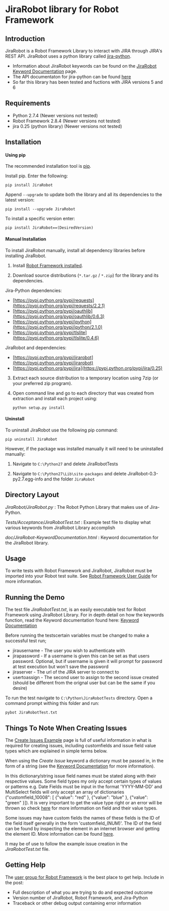 JiraRobot library for Robot Framework
==================================================


Introduction
------------

JiraRobot is a Robot Framework Library to interact with JIRA through JIRA's REST API. JiraRobot uses a python library called [jira-python](https://pypi.python.org/pypi/jira/0.25).

- Information about JiraRobot keywords can be found on the [JiraRobot Keyword Documentation](http://navinet.github.io/JiraRobot/JiraRobot-KeywordDocumentation.html) page.
- The API documentaton for jira-python can be found [here](https://jira-python.readthedocs.org/en/latest/index.html)
- So far this library has been tested and fuctions with JIRA versions 5 and 6

Requirements
------------
* Python 2.7.4 (Newer versions not tested)
* Robot Framework 2.8.4 (Newer versions not tested)
* jira 0.25 (python library) (Newer versions not tested)

Installation
------------
#### Using pip ####

The recommended installation tool is [pip](http://pip-installer.org).

Install pip.
Enter the following:

    pip install JiraRobot

Append ``--upgrade`` to update both the library and all 
its dependencies to the latest version:

    pip install --upgrade JiraRobot

To install a specific version enter:

    pip install JiraRobot==(DesiredVersion)

#### Manual Installation ####

To install JiraRobot manually, install all dependency libraries before installing JiraRobot.

1) Install [Robot Framework installed](http://code.google.com/p/robotframework/wiki/Installation).

2) Download source distributions (``*.tar.gz`` / ``*.zip``) for the library and its
   dependencies.

  Jira-Python dependencies:

   - [https://pypi.python.org/pypi/requests](https://pypi.python.org/pypi/requests/2.2.1)
   - [https://pypi.python.org/pypi/oauthlib](https://pypi.python.org/pypi/oauthlib/0.6.3)
   - [https://pypi.python.org/pypi/ipython](https://pypi.python.org/pypi/ipython/2.1.0)
   - [https://pypi.python.org/pypi/tlslite](https://pypi.python.org/pypi/tlslite/0.4.6)

  JiraRobot and dependencies:

   - [https://pypi.python.org/pypi/jirarobot](https://pypi.python.org/pypi/jirarobot)
   - [https://pypi.python.org/pypi/jira](https://pypi.python.org/pypi/jira/0.25)

3) Extract each source distribution to a temporary location using 7zip (or your preferred zip program).

4) Open command line and go to each directory that was created from extraction and install each project using:

       python setup.py install

#### Uninstall ####

To uninstall JiraRobot use the following pip command: 

    pip uninstall JiraRobot

However, if the package was installed manually it will need to be uninstalled manually:

1) Navigate to ``C:\Python27`` and delete JiraRobotTests

2) Navigate to ``C:\Python27\Lib\site-packages`` and delete JiraRobot-0.3-py2.7.egg-info and the folder ``JiraRobot``

Directory Layout
----------------

*JiraRobot/JiraRobot.py* :
    The Robot Python Library that makes use of Jira-Python.

*Tests/Acceptance/JiraRobotTest.txt* :
    Example test file to display what various keywords from JiraRobot Library accomplish

*doc/JiraRobot-KeywordDocumentation.html* :
    Keyword documentation for the JiraRobot library.


Usage
-----

To write tests with Robot Framework and JiraRobot, 
JiraRobot must be imported into your Robot test suite.
See [Robot Framework User Guide](http://code.google.com/p/robotframework/wiki/UserGuide) for more information.

Running the Demo
----------------

The test file *JiraRobotTest.txt*, is an easily executable test for Robot Framework using JiraRobot Library. 
For in depth detail on how the keywords function, read the Keyword documentation found here: [Keyword Documentation](http://navinet.github.io/JiraRobot/JiraRobot-KeywordDocumentation.html)

Before running the testscertain variables must be changed to make a successful test run; 

- jirausername - The user you wish to authenticate with 
- jirapassword - If a username is given this can be set as that users password. Optional, but if username is given it will prompt for password at test execution but won't save the password
- jiraserver - The url of the JIRA server to connect to
- usertoassign - The second user to assign to the second issue created (should be different from the orignal user but can be the same if you desire)

To run the test navigate to ``C:\Python\JiraRobotTests`` directory. Open a command prompt withing this folder and run:

    pybot JiraRobotTest.txt

Things To Note When Creating Issues
-----------------------------------
The [Create Issues Example](https://developer.atlassian.com/display/JIRADEV/JIRA+REST+API+Example+-+Create+Issue) page is full of useful information in what is required for creating issues, including customfields and issue field value types which are  explained in simple terms below.

When using the *Create Issue* keyword a dictionary must be passed in, in the form of a string (see the [Keyword Documentation](http://navinet.github.io/JiraRobot/JiraRobot-KeywordDocumentation.html) for more information). 

In this dictionary/string issue field names must be stated along with their respective values. Some field types my only accept certain types of values or patterns e.g. Date Fields must be input in the format 'YYYY-MM-DD' and MultiSelect fields will only accept an array of dictionaries ("customfield_10008": [ {"value": "red" }, {"value": "blue" }, {"value": "green" }]). It is very important to get the value type right or an error will be thrown so check [here](https://developer.atlassian.com/display/JIRADEV/JIRA+REST+API+Example+-+Create+Issue#JIRARESTAPIExample-CreateIssue-Examplesofhowtosetcustomfielddataforotherfieldtypes:) for more information on field and their value types.

Some issues may have custom fields the names of these fields is the ID of the field itself generally in the form 'customfield_(NUM)'. The ID of the field can be found by inspecting the element in an internet browser and getting the element ID. More information can be found [here](https://developer.atlassian.com/display/JIRADEV/JIRA+REST+API+Example+-+Create+Issue#JIRARESTAPIExample-CreateIssue-Exampleofcreatinganissueusingcustomfields).

It may be of use to follow the example issue creation in the *JiraRobotTest.txt* file.

Getting Help
------------
The [user group for Robot Framework](http://groups.google.com/group/robotframework-users) is the best place to get help. Include in the post:

- Full description of what you are trying to do and expected outcome
- Version number of JiraRobot, Robot Framework, and Jira-Python
- Traceback or other debug output containing error information